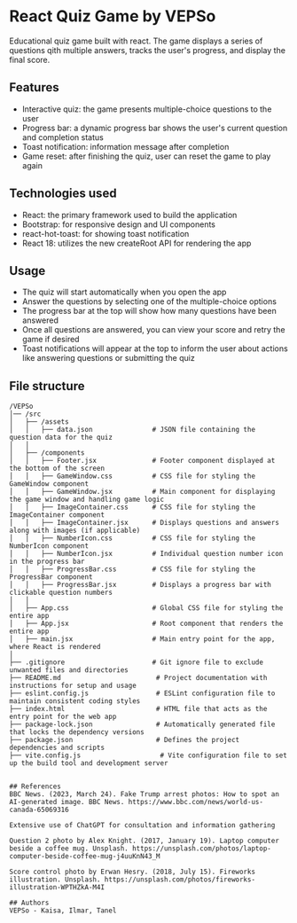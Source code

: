 # React Quiz Game by VEPSo
Educational quiz game built with react. The game displays a series of questions qith multiple answers, tracks the user's progress, and display the final score.

## Features
- Interactive quiz: the game presents multiple-choice questions to the user
- Progress bar: a dynamic progress bar shows the user's current question and completion status
- Toast notification: information message after completion
- Game reset: after finishing the quiz, user can reset the game to play again

## Technologies used
- React: the primary framework used to build the application
- Bootstrap: for responsive design and UI components
- react-hot-toast: for showing toast notification
- React 18: utilizes the new createRoot API for rendering the app

## Usage
- The quiz will start automatically when you open the app
- Answer the questions by selecting one of the multiple-choice options
- The progress bar at the top will show how many questions have been answered
- Once all questions are answered, you can view your score and retry the game if desired
- Toast notifications will appear at the top to inform the user about actions like answering questions or submitting the quiz

## File structure
```
/VEPSo
│── /src
│   ├── /assets
│   │   ├── data.json               # JSON file containing the question data for the quiz
│   │
│   ├── /components
│   │   ├── Footer.jsx              # Footer component displayed at the bottom of the screen
│   │   ├── GameWindow.css          # CSS file for styling the GameWindow component
│   │   ├── GameWindow.jsx          # Main component for displaying the game window and handling game logic
│   │   ├── ImageContainer.css      # CSS file for styling the ImageContainer component
│   │   ├── ImageContainer.jsx      # Displays questions and answers along with images (if applicable)
│   │   ├── NumberIcon.css          # CSS file for styling the NumberIcon component
│   │   ├── NumberIcon.jsx          # Individual question number icon in the progress bar
│   │   ├── ProgressBar.css         # CSS file for styling the ProgressBar component
│   │   ├── ProgressBar.jsx         # Displays a progress bar with clickable question numbers
│   │
│   ├── App.css                     # Global CSS file for styling the entire app
│   ├── App.jsx                     # Root component that renders the entire app
│   ├── main.jsx                    # Main entry point for the app, where React is rendered
│
├── .gitignore                      # Git ignore file to exclude unwanted files and directories
├── README.md                        # Project documentation with instructions for setup and usage
├── eslint.config.js                 # ESLint configuration file to maintain consistent coding styles
├── index.html                       # HTML file that acts as the entry point for the web app
├── package-lock.json                # Automatically generated file that locks the dependency versions
├── package.json                     # Defines the project dependencies and scripts
├── vite.config.js                    # Vite configuration file to set up the build tool and development server


## References
BBC News. (2023, March 24). Fake Trump arrest photos: How to spot an AI-generated image. BBC News. https://www.bbc.com/news/world-us-canada-65069316

Extensive use of ChatGPT for consultation and information gathering

Question 2 photo by Alex Knight. (2017, January 19). Laptop computer beside a coffee mug. Unsplash. https://unsplash.com/photos/laptop-computer-beside-coffee-mug-j4uuKnN43_M

Score control photo by Erwan Hesry. (2018, July 15). Fireworks illustration. Unsplash. https://unsplash.com/photos/fireworks-illustration-WPTHZkA-M4I

## Authors
VEPSo - Kaisa, Ilmar, Tanel 
